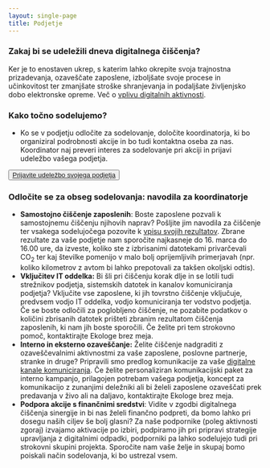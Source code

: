 ```yaml
---
layout: single-page
title: Podjetje
---
```


### Zakaj bi se udeležili dneva digitalnega čiščenja?
Ker je to enostaven ukrep, s katerim lahko okrepite svoja trajnostna prizadevanja, ozaveščate zaposlene, izboljšate svoje procese in učinkovitost ter zmanjšate stroške shranjevanja in podaljšate življenjsko dobo elektronske opreme. Več o [vplivu digitalnih aktivnosti](https://ewba.github.io/dcd-si/o-akciji.html).

### Kako točno sodelujemo?
- Ko se v podjetju odločite za sodelovanje, določite koordinatorja, ki bo organiziral podrobnosti akcije in bo tudi kontaktna oseba za nas. Koordinator naj preveri interes za sodelovanje pri akciji in prijavi udeležbo vašega podjetja. 

<button>
		<a href="https://docs.google.com/forms/d/e/1FAIpQLSfiXjBaKTUFIcxyFzyItF_W5thrnq_cFoCVBJF72FZeEIkLiQ/viewform">Prijavite udeležbo svojega podjetja</a>
</button>

### Odločite se za obseg sodelovanja: navodila za koordinatorje
- **Samostojno čiščenje zaposlenih**: Boste zaposlene pozvali k samostojnemu čiščenju njihovih naprav? Pošljite jim navodila za čiščenje ter vsakega sodelujočega pozovite k [vpisu svojih rezultatov](https://docs.google.com/spreadsheets/d/1QiAlI4AaGp24_rOKqpIe1AJVLWCjUqn0M_M3Ng7uquY/edit#gid=0). Zbrane rezultate za vaše podjetje nam sporočite najkasneje do 16. marca do 16.00 ure, da izveste, koliko ste z izbrisanimi  datotekami privarčevali  CO<sub>2</sub> ter kaj številke pomenijo v malo bolj oprijemljivih primerjavah (npr. koliko kilometrov z avtom bi lahko prepotovali za takšen okoljski odtis).
- **Vključitev IT oddelka:** Bi šli pri čiščenju korak dlje in se lotili tudi strežnikov podjetja, sistemskih datotek in kanalov komuniciranja podjetja? Vključite vse zaposlene, ki jih tovrstno čiščenje vključuje, predvsem vodjo IT oddelka, vodjo komuniciranja ter vodstvo podjetja. Če se boste odločili za poglobljeno čiščenje, ne pozabite podatkov o količini zbrisanih datotek prišteti zbranim rezultatom čiščenja zaposlenih, ki nam jih boste sporočili. Če želite pri tem strokovno pomoč, kontaktirajte Ekologe brez meja.
- **Interno in eksterno ozaveščanje:** Želite čiščenje nadgraditi z ozaveščevalnimi aktivnostmi za vaše zaposlene, poslovne partnerje, stranke in druge? Pripravili smo predlog komunikacije za vaše [digitalne kanale komuniciranja](https://docs.google.com/spreadsheets/d/1v25yggszoY1FQ26QoC93yvLMM5yup816TiR9873DRhE/edit). Če želite personaliziran komunikacijski paket za interno kampanjo, prilagojen potrebam vašega podjetja, koncept za komunikacijo z zunanjimi deležniki ali bi želeli zaposlene ozaveščati prek predavanja v živo ali na daljavo, kontaktirajte Ekologe brez meja.
- **Podpora akcije s finančnimi sredstvi**: Vidite v zgodbi digitalnega čiščenja sinergije in bi nas želeli finančno podpreti, da bomo lahko pri dosegu naših ciljev še bolj glasni? Za naše podpornike (poleg aktivnosti zgoraj) izvajamo aktivacije po izbiri, podpiramo jih pri pripravi strategije upravljanja z digitalnimi odpadki, podporniki pa lahko sodelujejo tudi pri strokovni skupini projekta. Sporočite nam vaše želje in skupaj bomo poiskali način sodelovanja, ki bo ustrezal vsem.
